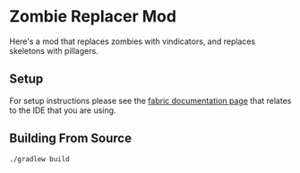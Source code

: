 # Zombie Replacer Mod

Here's a mod that replaces zombies with vindicators, and replaces skeletons with pillagers.

## Setup
For setup instructions please see the [fabric documentation page](https://docs.fabricmc.net/develop/getting-started/setting-up-a-development-environment) that relates to the IDE that you are using.


## Building From Source
```bash
./gradlew build
```